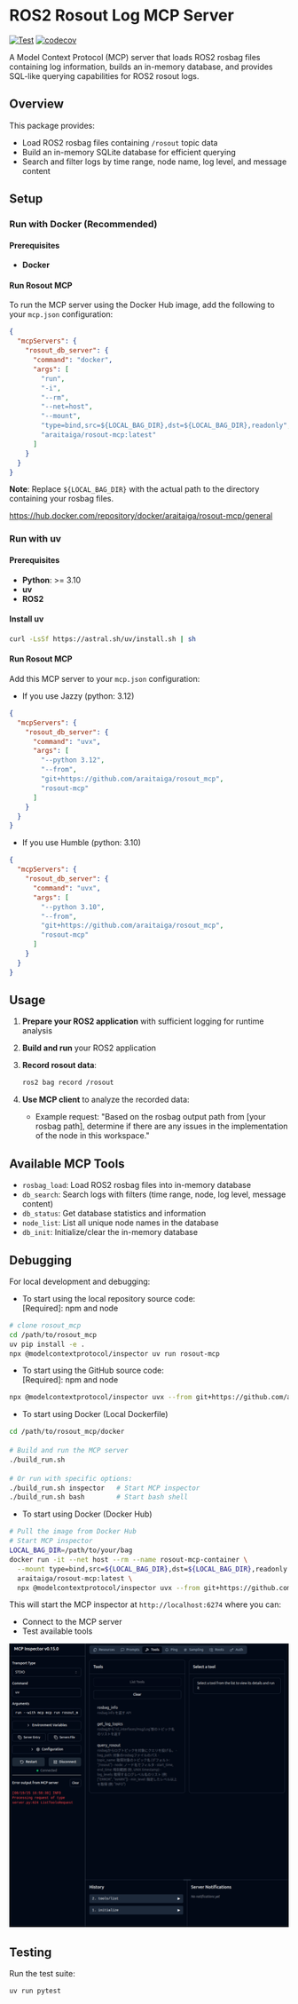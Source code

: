 # ROS2 Rosout Log MCP Server

[![Test](https://github.com/araitaiga/rosout_mcp/actions/workflows/test.yml/badge.svg)](https://github.com/araitaiga/rosout_mcp/actions/workflows/test.yml)
[![codecov](https://codecov.io/gh/araitaiga/rosout_mcp/branch/main/graph/badge.svg)](https://codecov.io/gh/araitaiga/rosout_mcp)

A Model Context Protocol (MCP) server that loads ROS2 rosbag files containing log information, builds an in-memory database, and provides SQL-like querying capabilities for ROS2 rosout logs.

## Overview

This package provides:

- Load ROS2 rosbag files containing `/rosout` topic data
- Build an in-memory SQLite database for efficient querying
- Search and filter logs by time range, node name, log level, and message content

## Setup

### Run with Docker (Recommended)

#### Prerequisites

- **Docker**

#### Run Rosout MCP

To run the MCP server using the Docker Hub image, add the following to your `mcp.json` configuration:

```json
{
  "mcpServers": {
    "rosout_db_server": {
      "command": "docker",
      "args": [
        "run",
        "-i",
        "--rm",
        "--net=host",
        "--mount",
        "type=bind,src=${LOCAL_BAG_DIR},dst=${LOCAL_BAG_DIR},readonly",
        "araitaiga/rosout-mcp:latest"
      ]
    }
  }
}
```

**Note**: Replace `${LOCAL_BAG_DIR}` with the actual path to the directory containing your rosbag files.

<https://hub.docker.com/repository/docker/araitaiga/rosout-mcp/general>

### Run with uv

#### Prerequisites

- **Python**: >= 3.10
- **uv**
- **ROS2**

#### Install uv

```sh
curl -LsSf https://astral.sh/uv/install.sh | sh
```

#### Run Rosout MCP

Add this MCP server to your `mcp.json` configuration:

- If you use Jazzy (python: 3.12)  

```json
{
  "mcpServers": {
    "rosout_db_server": {
      "command": "uvx",
      "args": [
        "--python 3.12",
        "--from",
        "git+https://github.com/araitaiga/rosout_mcp",
        "rosout-mcp"
      ]
    }
  }
}
```

- If you use Humble (python: 3.10)

```json
{
  "mcpServers": {
    "rosout_db_server": {
      "command": "uvx",
      "args": [
        "--python 3.10",
        "--from",
        "git+https://github.com/araitaiga/rosout_mcp",
        "rosout-mcp"
      ]
    }
  }
}
```

## Usage

1. **Prepare your ROS2 application** with sufficient logging for runtime analysis
2. **Build and run** your ROS2 application
3. **Record rosout data**:

   ```sh
   ros2 bag record /rosout
   ```

4. **Use MCP client** to analyze the recorded data:
   - Example request: "Based on the rosbag output path from [your rosbag path], determine if there are any issues in the implementation of the node in this workspace."

## Available MCP Tools

- `rosbag_load`: Load ROS2 rosbag files into in-memory database
- `db_search`: Search logs with filters (time range, node, log level, message content)
- `db_status`: Get database statistics and information
- `node_list`: List all unique node names in the database
- `db_init`: Initialize/clear the in-memory database

## Debugging

For local development and debugging:

- To start using the local repository source code:  
[Required]: npm and node  

```sh
# clone rosout_mcp
cd /path/to/rosout_mcp
uv pip install -e .
npx @modelcontextprotocol/inspector uv run rosout-mcp
```

- To start using the GitHub source code:  
[Required]: npm and node  

```sh
npx @modelcontextprotocol/inspector uvx --from git+https://github.com/araitaiga/rosout_mcp rosout-mcp
```

- To start using Docker (Local Dockerfile)

```sh
cd /path/to/rosout_mcp/docker

# Build and run the MCP server
./build_run.sh

# Or run with specific options:
./build_run.sh inspector   # Start MCP inspector
./build_run.sh bash        # Start bash shell
```

- To start using Docker (Docker Hub)

```sh
# Pull the image from Docker Hub
# Start MCP inspector
LOCAL_BAG_DIR=/path/to/your/bag
docker run -it --net host --rm --name rosout-mcp-container \
  --mount type=bind,src=${LOCAL_BAG_DIR},dst=${LOCAL_BAG_DIR},readonly \
  araitaiga/rosout-mcp:latest \
  npx @modelcontextprotocol/inspector uvx --from git+https://github.com/araitaiga/rosout_mcp rosout-mcp
```

This will start the MCP inspector at `http://localhost:6274` where you can:

- Connect to the MCP server
- Test available tools

![MCP Inspector](./images/inspector.png)

## Testing

Run the test suite:

```sh
uv run pytest
```

